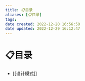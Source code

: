 ```yaml
---
title: 📋目录
aliases: [📋目录]
tags: 
date created: 2022-12-20 16:56:50
date updated: 2022-12-29 16:12:47
---
```


# 📋目录

- [[设计模式]]
